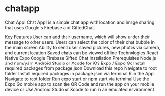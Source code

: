 # chatapp
Chat App!
Chat App! is a simple chat app with location and image sharing that uses Google's Firebase and GiftedChat.

Key Features
User can add their username, which will show under their message to other users.
Users can select the color of their chat bubble in the main screen
Ability to send user saved pictures, new photos via camera, and current location
Saved chats can be viewed offline
Technologies
React Native
Expo
Google Firebase
Gifted Chat
Installation
Prerequisites
Node.js and npm/yarn
Android Studio or Xcode for iOS
Expo / Expo Go
Install required packages from package.json
Download this repo
Navigate to root folder
Install required packages in package.json via terminal
Run the App
Navigate to root folder
Run expo start or npm start via terminal
Use the Expo Go mobile app to scan the QR Code and run the app on your mobile device or
Use Android Studo or Xcode to run in an emulated environment
